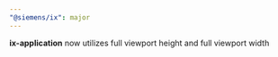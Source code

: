 ```yaml
---
"@siemens/ix": major
---
```


__ix-application__ now utilizes full viewport height and full viewport width
